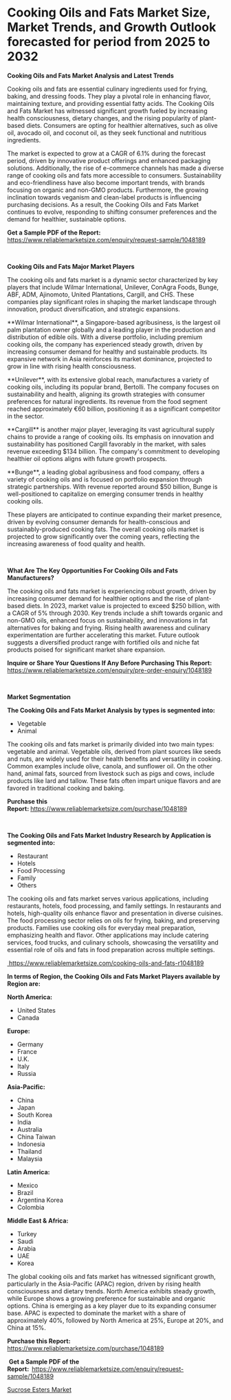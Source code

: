 <p><h1>Cooking Oils and Fats Market Size, Market Trends, and Growth Outlook forecasted for period from 2025 to 2032</h1></p><p><strong>Cooking Oils and Fats Market Analysis and Latest Trends</strong></p>
<p><p>Cooking oils and fats are essential culinary ingredients used for frying, baking, and dressing foods. They play a pivotal role in enhancing flavor, maintaining texture, and providing essential fatty acids. The Cooking Oils and Fats Market has witnessed significant growth fueled by increasing health consciousness, dietary changes, and the rising popularity of plant-based diets. Consumers are opting for healthier alternatives, such as olive oil, avocado oil, and coconut oil, as they seek functional and nutritious ingredients.</p><p>The market is expected to grow at a CAGR of 6.1% during the forecast period, driven by innovative product offerings and enhanced packaging solutions. Additionally, the rise of e-commerce channels has made a diverse range of cooking oils and fats more accessible to consumers. Sustainability and eco-friendliness have also become important trends, with brands focusing on organic and non-GMO products. Furthermore, the growing inclination towards veganism and clean-label products is influencing purchasing decisions. As a result, the Cooking Oils and Fats Market continues to evolve, responding to shifting consumer preferences and the demand for healthier, sustainable options.</p></p>
<p><strong>Get a Sample PDF of the Report:&nbsp;</strong> <a href="https://www.reliablemarketsize.com/enquiry/request-sample/1048189?utm_campaign=2216&utm_medium=2&utm_source=Github&utm_content=ia&utm_term=14022025&utm_id=cooking-oils-and-fats">https://www.reliablemarketsize.com/enquiry/request-sample/1048189</a></p>
<p>&nbsp;</p>
<p><strong>Cooking Oils and Fats Major Market Players</strong></p>
<p><p>The cooking oils and fats market is a dynamic sector characterized by key players that include Wilmar International, Unilever, ConAgra Foods, Bunge, ABF, ADM, Ajinomoto, United Plantations, Cargill, and CHS. These companies play significant roles in shaping the market landscape through innovation, product diversification, and strategic expansions.</p><p>**Wilmar International**, a Singapore-based agribusiness, is the largest oil palm plantation owner globally and a leading player in the production and distribution of edible oils. With a diverse portfolio, including premium cooking oils, the company has experienced steady growth, driven by increasing consumer demand for healthy and sustainable products. Its expansive network in Asia reinforces its market dominance, projected to grow in line with rising health consciousness.</p><p>**Unilever**, with its extensive global reach, manufactures a variety of cooking oils, including its popular brand, Bertolli. The company focuses on sustainability and health, aligning its growth strategies with consumer preferences for natural ingredients. Its revenue from the food segment reached approximately €60 billion, positioning it as a significant competitor in the sector.</p><p>**Cargill** is another major player, leveraging its vast agricultural supply chains to provide a range of cooking oils. Its emphasis on innovation and sustainability has positioned Cargill favorably in the market, with sales revenue exceeding $134 billion. The company's commitment to developing healthier oil options aligns with future growth prospects.</p><p>**Bunge**, a leading global agribusiness and food company, offers a variety of cooking oils and is focused on portfolio expansion through strategic partnerships. With revenue reported around $50 billion, Bunge is well-positioned to capitalize on emerging consumer trends in healthy cooking oils.</p><p>These players are anticipated to continue expanding their market presence, driven by evolving consumer demands for health-conscious and sustainably-produced cooking fats. The overall cooking oils market is projected to grow significantly over the coming years, reflecting the increasing awareness of food quality and health.</p></p>
<p>&nbsp;</p>
<p><strong>What Are The Key Opportunities For Cooking Oils and Fats Manufacturers?</strong></p>
<p><p>The cooking oils and fats market is experiencing robust growth, driven by increasing consumer demand for healthier options and the rise of plant-based diets. In 2023, market value is projected to exceed $250 billion, with a CAGR of 5% through 2030. Key trends include a shift towards organic and non-GMO oils, enhanced focus on sustainability, and innovations in fat alternatives for baking and frying. Rising health awareness and culinary experimentation are further accelerating this market. Future outlook suggests a diversified product range with fortified oils and niche fat products poised for significant market share expansion.</p></p>
<p><strong>Inquire or Share Your Questions If Any Before Purchasing This Report:</strong> <a href="https://www.reliablemarketsize.com/enquiry/pre-order-enquiry/1048189?utm_campaign=2216&utm_medium=2&utm_source=Github&utm_content=ia&utm_term=14022025&utm_id=cooking-oils-and-fats">https://www.reliablemarketsize.com/enquiry/pre-order-enquiry/1048189</a></p>
<p>&nbsp;</p>
<p><strong>Market Segmentation</strong></p>
<p><strong>The Cooking Oils and Fats Market Analysis by types is segmented into:</strong></p>
<p><ul><li>Vegetable</li><li>Animal</li></ul></p>
<p><p>The cooking oils and fats market is primarily divided into two main types: vegetable and animal. Vegetable oils, derived from plant sources like seeds and nuts, are widely used for their health benefits and versatility in cooking. Common examples include olive, canola, and sunflower oil. On the other hand, animal fats, sourced from livestock such as pigs and cows, include products like lard and tallow. These fats often impart unique flavors and are favored in traditional cooking and baking.</p></p>
<p><strong>Purchase this Report:&nbsp;</strong><a href="https://www.reliablemarketsize.com/purchase/1048189?utm_campaign=2216&utm_medium=2&utm_source=Github&utm_content=ia&utm_term=14022025&utm_id=cooking-oils-and-fats">https://www.reliablemarketsize.com/purchase/1048189</a></p>
<p>&nbsp;</p>
<p><strong>The Cooking Oils and Fats Market Industry Research by Application is segmented into:</strong></p>
<p><ul><li>Restaurant</li><li>Hotels</li><li>Food Processing</li><li>Family</li><li>Others</li></ul></p>
<p><p>The cooking oils and fats market serves various applications, including restaurants, hotels, food processing, and family settings. In restaurants and hotels, high-quality oils enhance flavor and presentation in diverse cuisines. The food processing sector relies on oils for frying, baking, and preserving products. Families use cooking oils for everyday meal preparation, emphasizing health and flavor. Other applications may include catering services, food trucks, and culinary schools, showcasing the versatility and essential role of oils and fats in food preparation across multiple settings.</p></p>
<p><a href="https://www.reliablemarketsize.com/cooking-oils-and-fats-r1048189?utm_campaign=2216&utm_medium=2&utm_source=Github&utm_content=ia&utm_term=14022025&utm_id=cooking-oils-and-fats">&nbsp;https://www.reliablemarketsize.com/cooking-oils-and-fats-r1048189</a></p>
<p><strong>In terms of Region, the Cooking Oils and Fats Market Players available by Region are:</strong></p>
<p>
    <p> <strong> North America: </strong>
        <ul>
            <li>United States</li>
            <li>Canada</li>
        </ul>
        </p> 
    <p> <strong> Europe: </strong>
        <ul>
            <li>Germany</li>
            <li>France</li>
            <li>U.K.</li>
            <li>Italy</li>
            <li>Russia</li>
        </ul>
        </p> 
    <p> <strong> Asia-Pacific: </strong>
        <ul>
            <li>China</li>
            <li>Japan</li>
            <li>South Korea</li>
            <li>India</li>
            <li>Australia</li>
            <li>China Taiwan</li>
            <li>Indonesia</li>
            <li>Thailand</li>
            <li>Malaysia</li>
        </ul>
        </p> 
    <p> <strong> Latin America: </strong>
        <ul>
            <li>Mexico</li>
            <li>Brazil</li>
            <li>Argentina Korea</li>
            <li>Colombia</li>
        </ul>
        </p> 
    <p> <strong> Middle East & Africa: </strong>
        <ul>
            <li>Turkey</li>
            <li>Saudi</li>
            <li>Arabia</li>
            <li>UAE</li>
            <li>Korea</li>
        </ul>
    </p>
    </p>
<p><p>The global cooking oils and fats market has witnessed significant growth, particularly in the Asia-Pacific (APAC) region, driven by rising health consciousness and dietary trends. North America exhibits steady growth, while Europe shows a growing preference for sustainable and organic options. China is emerging as a key player due to its expanding consumer base. APAC is expected to dominate the market with a share of approximately 40%, followed by North America at 25%, Europe at 20%, and China at 15%.</p></p>
<p><strong>Purchase this Report: </strong><a href="https://www.reliablemarketsize.com/purchase/1048189?utm_campaign=2216&utm_medium=2&utm_source=Github&utm_content=ia&utm_term=14022025&utm_id=cooking-oils-and-fats">https://www.reliablemarketsize.com/purchase/1048189</a></p>
<p>&nbsp;<strong>Get a Sample PDF of the Report:&nbsp;&nbsp;</strong><a href="https://www.reliablemarketsize.com/enquiry/request-sample/1048189?utm_campaign=2216&utm_medium=2&utm_source=Github&utm_content=ia&utm_term=14022025&utm_id=cooking-oils-and-fats">https://www.reliablemarketsize.com/enquiry/request-sample/1048189</a></p>
<p><strong></strong></p>
<p><p><a href="https://github.com/millionkaryn68/Market-Research-Report-List-1/blob/main/sucrose-esters-market.md?utm_campaign=2216&utm_medium=2&utm_source=Github&utm_content=ia&utm_term=14022025&utm_id=cooking-oils-and-fats">Sucrose Esters Market</a></p></p>